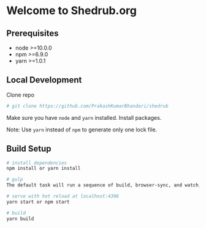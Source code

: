 # Welcome to Shedrub.org

## Prerequisites

-   node >=10.0.0
-   npm >=6.9.0
-   yarn >=1.0.1

## Local Development

Clone repo

```sh
# git clone https://github.com/PrakashKumarBhandari/shedrub
```

Make sure you have `node` and `yarn` installed. Install packages.

Note: Use `yarn` instead of `npm` to generate only one lock file.

## Build Setup

```bash
# install dependencies
npm install or yarn install

# gulp
The default task will run a sequence of build, browser-sync, and watch, as you would usually do in gulp.

# serve with hot reload at localhost:4306
yarn start or npm start

# build
yarn build


```
